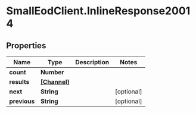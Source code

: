 # SmallEodClient.InlineResponse20014

## Properties

Name | Type | Description | Notes
------------ | ------------- | ------------- | -------------
**count** | **Number** |  | 
**results** | [**[Channel]**](Channel.md) |  | 
**next** | **String** |  | [optional] 
**previous** | **String** |  | [optional] 


